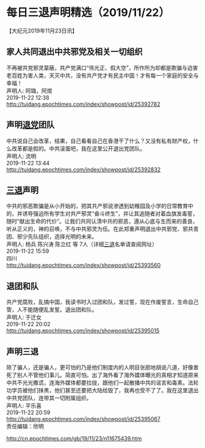 # 每日三退声明精选（2019/11/22）
  
  
【大纪元2019年11月23日讯】  
## 家人共同退出中共邪党及相关一切组织  
不再被共党邪灵蒙蔽，共产党满口“伟光正、假大空”，所作所为却都是欺骗与迫害老百姓为害人类，天灭中共，没有共产党才有民主中国！才有每一个家庭的安全与幸福！  
声明人: 阿璐，阿煜  
2019-11-22 12:38  
<a href="http://tuidang.epochtimes.com/index/showpost/id/25392782">http://tuidang.epochtimes.com/index/showpost/id/25392782</a>  
## 声明<a href="http://cn.epochtimes.com/gb/tag/%E9%80%80%E5%85%9A.html">退党</a>团队  
中共说自己会改革，结果，自己看看自己在香港干了什么？又没有私有财产权，什么改革都是假的。中共滚蛋吧，我在这里公开退出党团队。  
声明人: 流明  
2019-11-22 13:44  
<a href="http://tuidang.epochtimes.com/index/showpost/id/25392832">http://tuidang.epochtimes.com/index/showpost/id/25392832</a>  
## <a href="http://cn.epochtimes.com/gb/tag/%E4%B8%89%E9%80%80.html">三退</a>声明  
中共的邪恶欺骗是从小开始的，把其共产邪说渗透到幼稚园及小学的日常教育中的，并诱导强迫所有学生对共产邪灵“奋斗终生”，并让其追随者对着血旗发毒誓，随时“献出生命的代价”。让我们共同认清中共的邪恶，遵从心底与生而来的善良，听从正义的，神的召唤，不与中共邪灵为伍。在此郑重声明退出中共邪党、邪共青团、邪少先队组织，选择光明的未来。  
声明人: 杨兵 陈兴涛 陈立红 等 7人（详细<a href="http://cn.epochtimes.com/gb/tag/%E4%B8%89%E9%80%80.html">三退</a>名单请查阅网址）  
2019-11-22 15:59  
四川  
<a href="http://tuidang.epochtimes.com/index/showpost/id/25393560">http://tuidang.epochtimes.com/index/showpost/id/25393560</a>  
## 退团和队  
共产党腐败，乱搞中国，我读书时入过团和队，发过誓，现在作废誓言，生命自己管，人不能随便乱发誓。退出团和队。  
声明人: 于迁女  
2019-11-22 20:02  
<a href="http://tuidang.epochtimes.com/index/showpost/id/25395015">http://tuidang.epochtimes.com/index/showpost/id/25395015</a>  
## 声明三退  
除了骗人，还是骗人，更可怕的乃是他们制度内的人明目张胆地胡说八道，好像害死了别人不管他们事儿。简直可怕。出了海外看了海外媒体曝光的真相才知道原来中共不光光撒谎，连海外媒体都要拉拢，跟他们一起散播中共的谣言和毒素。法轮功学员被他们抹黑，他们甚至还要把大陆给毁了，我再也受不了了。我在这里退出中共党团队，连带其一切附属组织。  
声明人: 平乐喜  
2019-11-22 20:59  
<a href="http://tuidang.epochtimes.com/index/showpost/id/25395067">http://tuidang.epochtimes.com/index/showpost/id/25395067</a>  
责任编辑：欣明  
  
  
  
http://cn.epochtimes.com/gb/19/11/23/n11675439.htm
